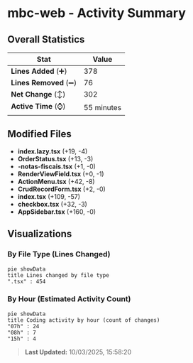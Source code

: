 # mbc-web - Activity Summary 

## Overall Statistics

| Stat                   | Value                                                             |
| ---------------------- | ----------------------------------------------------------------- |
| **Lines Added** (➕)   | 378                                          |
| **Lines Removed** (➖) | 76                                        |
| **Net Change** (↕)    | 302                |
| **Active Time** (⌚)   | 55 minutes |


## Modified Files
- **index.lazy.tsx** (+19, -4)
- **OrderStatus.tsx** (+13, -3)
- **-notas-fiscais.tsx** (+1, -0)
- **RenderViewField.tsx** (+0, -1)
- **ActionMenu.tsx** (+42, -8)
- **CrudRecordForm.tsx** (+2, -0)
- **index.tsx** (+109, -57)
- **checkbox.tsx** (+32, -3)
- **AppSidebar.tsx** (+160, -0)

## Visualizations

### By File Type (Lines Changed)

```mermaid
pie showData
title Lines changed by file type
".tsx" : 454
```

### By Hour (Estimated Activity Count)

```mermaid
pie showData
title Coding activity by hour (count of changes)
"07h" : 24
"08h" : 7
"15h" : 4
```


> **Last Updated:** 10/03/2025, 15:58:20